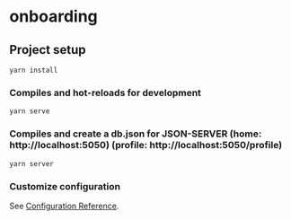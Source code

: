 # onboarding

## Project setup
```
yarn install
```

### Compiles and hot-reloads for development
```
yarn serve
```

### Compiles and create a db.json for JSON-SERVER (home: http://localhost:5050) (profile: http://localhost:5050/profile)
```
yarn server
```

### Customize configuration
See [Configuration Reference](https://cli.vuejs.org/config/).
